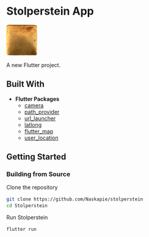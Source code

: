 # Stolperstein App

![stolperstein](./images/stolperstein_mini.png "Stolperstein")
<br />

A new Flutter project.

## Built With

- **Flutter Packages**
  - [camera](https://pub.dartlang.org/packages/camera)
  - [path_provider](https://pub.dartlang.org/packages/path_provider)
  - [url_launcher](https://pub.dartlang.org/packages/url_launcher)
  - [latlong](https://pub.dev/packages/latlong)
  - [flutter_map](https://pub.dev/packages/flutter_map)
  - [user_location](https://pub.dev/packages/user_location)

## Getting Started

### Building from Source

Clone the repository

```bash
git clone https://github.com/Naskapie/stolperstein
cd Stolperstein
```

Run Stolperstein

```bash
flutter run
```